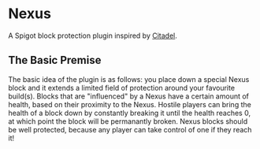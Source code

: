 # Nexus
A Spigot block protection plugin inspired by [Citadel](https://github.com/Exultant/Citadel).

## The Basic Premise
The basic idea of the plugin is as follows: you place down a special Nexus block and it extends a limited field of protection around your
favourite build(s). Blocks that are "influenced" by a Nexus have a certain amount of health, based on their proximity to the Nexus. Hostile
players can bring the health of a block down by constantly breaking it until the health reaches 0, at which point the block will be
permanantly broken. Nexus blocks should be well protected, because any player can take control of one if they reach it!

